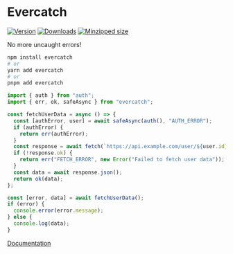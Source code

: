 # Evercatch

[![Version](https://img.shields.io/npm/v/evercatch)](https://npmjs.com/package/evercatch)
[![Downloads](https://img.shields.io/npm/dm/evercatch.svg)](https://npmjs.com/package/evercatch)
[![Minzipped size](https://img.shields.io/bundlephobia/minzip/evercatch)](https://bundlephobia.com/package/evercatch)

No more uncaught errors!

```bash
npm install evercatch
# or
yarn add evercatch
# or
pnpm add evercatch
```

```typescript
import { auth } from "auth";
import { err, ok, safeAsync } from "evercatch";

const fetchUserData = async () => {
  const [authError, user] = await safeAsync(auth(), "AUTH_ERROR");
  if (authError) {
    return err(authError);
  }
  const response = await fetch(`https://api.example.com/user/${user.id}`);
  if (!response.ok) {
    return err("FETCH_ERROR", new Error("Failed to fetch user data"));
  }
  const data = await response.json();
  return ok(data);
};

const [error, data] = await fetchUserData();
if (error) {
  console.error(error.message);
} else {
  console.log(data);
}
```

[Documentation](https://fransek.github.io/evercatch/)
